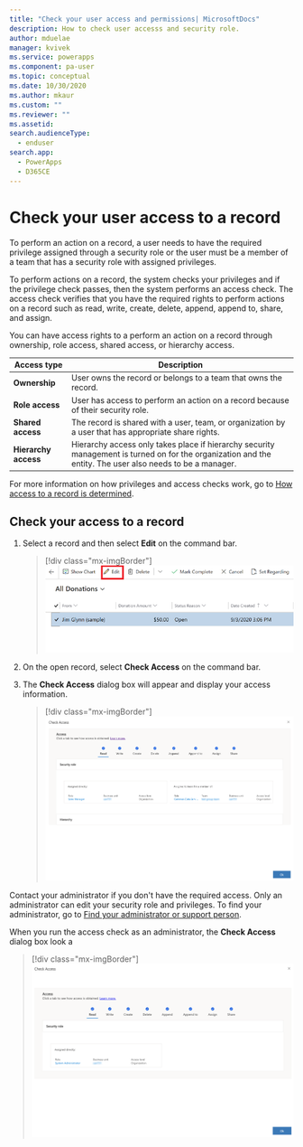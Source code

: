 ```yaml
---
title: "Check your user access and permissions| MicrosoftDocs"
description: How to check user accesss and security role.
author: mduelae
manager: kvivek
ms.service: powerapps
ms.component: pa-user
ms.topic: conceptual
ms.date: 10/30/2020
ms.author: mkaur
ms.custom: ""
ms.reviewer: ""
ms.assetid: 
search.audienceType: 
  - enduser
search.app: 
  - PowerApps
  - D365CE
---
```


# Check your user access to a record

To perform an action on a record, a user needs to have the required privilege assigned through a security role or the user must be a member of a team that has a security role with assigned privileges.

To perform actions on a record, the system checks your privileges and if the privilege check passes, then the system performs an access check. The access check verifies that you have the required rights to perform actions on a record such as read, write, create, delete, append, append to, share, and assign.

You can have access rights to a perform an action on a record through ownership, role access, shared access, or hierarchy access.

|Access type|Description|  
|---------------|-----------------|  
|**Ownership**| User owns the record or belongs to a team that owns the record.|  
|**Role access**|User has access to perform an action on a record because of their security role.|  
|**Shared access**| The record is shared with a user, team, or organization by a user that has appropriate share rights.|  
|**Hierarchy access**|Hierarchy access only takes place if hierarchy security management is turned on for the organization and the entity. The user also needs to be a manager.

For more information on how privileges and access checks work, go to [How access to a record is determined](https://docs.microsoft.com/power-platform/admin/how-record-access-determined).

## Check your access to a record


1. Select a record and then select **Edit** on the command bar.

    > [!div class="mx-imgBorder"]
    > ![Select a record to edit it.](media/edit_record.png "Select a record to edit it")
  
2. On the open record, select **Check Access** on the command bar.
3. The **Check Access** dialog box will appear and display your access information.


    > [!div class="mx-imgBorder"]
    > ![Access checker showing your access level.](media/check_access_page.png "Access checker showing your access level")
    
Contact your administrator if you don't have the required access. Only an administrator can edit your security role and privileges. To find your administrator, go to [Find your administrator or support person](https://docs.microsoft.com/powerapps/user/find-admin).


When you run the access check as an administrator, the **Check Access** dialog box look a 

   > [!div class="mx-imgBorder"]
   > ![Access checker showing your access level for an admin.](media/check_access_page_admin.png "Access checker showing your access level for an admin")
  
  
